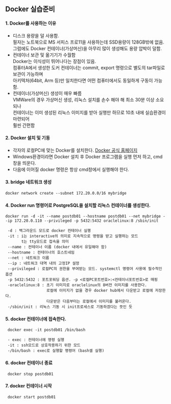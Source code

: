 ## Docker 실습준비

#### 1. Docker를 사용하는 이유
   - 디스크 용량을 덜 사용함.    
     필자는 노트북으로 MS 서피스 프로11을 사용하는데 SSD용량이 128GB밖에 없음.    
      그럼에도 Docker 컨테이너(가상머신)을 아무리 많이 생성해도 용량 압박이 덜함.
   - 컨테이너 보관 및 옮기기가 수월함     
      Docker는 이식성이 뛰어나다는 장점이 있음.     
      컴퓨터A에서 생성한 도커 컨테이너는 commit, export 명령으로 별도의 tar파일로 보관이 가능하며     
      아키텍처(64bit, Arm 등)만 일치한다면 어떤 컴퓨터에서도 동일하게 구동이 가능함.    
   - 컨테이너(가상머신) 생성이 매우 빠름     
      VMWare의 경우 가상머신 생성, 리눅스 설치를 손수 해야 해 최소 30분 이상 소요되나    
      컨테이너는 이미 생성된 리눅스 이미지를 받아 실행만 하므로 10초 내에 실습환경이 마련되어    
      훨씬 간편함

#### 2. Docker 설치 및 기동
   - 각자의 로컬PC에 맞는 Docker를 설치한다. [Docker 공식 홈페이지](https://www.docker.com/products/docker-desktop/)
   - Windows환경이라면 Docker 설치 후 Docker 프로그램을 실행 먼저 하고, cmd 창을 띄운다. 
   - 다음에 이어질 docker 명령은 항상 cmd창에서 실행해야 한다.

#### 3. bridge 네트워크 생성
   ```
   docker network create --subnet 172.20.0.0/16 mybridge
   ```

#### 4. Docker run 명령어로 PostgreSQL을 설치할 리눅스 컨테이너를 생성한다.
   ```
   docker run -d -it --name postdb01 --hostname postdb01 --net mybridge --ip 172.20.0.110 --privileged -p 5432:5432 oraclelinux:8 /sbin/init
```
     -d : 백그라운드 모드로 docker 컨테이너 실행
     -it : i는 interactive의 의미로 지속적으로 명령을 받고 실행하는 모드
           t는 tty모드로 접속을 의미
     --name : 컨테이너 이름 (docker 내에서 유일해야 함)
     --hostname : 컨테이너의 호스트네임
     --net : 네트워크 이름
     --ip : 네트워크 대역 내의 고정IP 설정
     --privileged : 로컬PC의 권한을 부여받는 모드. systemctl 명령어 사용에 필수적인 옵션
     -p 5432:5432 : 포트포워딩 옵션. -p <로컬PC포트번호>:<컨테이너포트번호>로 매핑
     -oraclelinux:8 : 초기 이미지로 oraclelinux의 8버전 이미지를 사용한다.
                      로컬에 이미지가 없을 경우 docker hub에서 다운받고 로컬에 저장한다.
                      다운받은 다음부터는 로컬에서 이미지를 불러온다.
     -/sbin/init : 리눅스 기동 시 init프로세스로 기동하겠다는 뜻인 듯

#### 5. docker 컨테이너에 접속한다.
   ```
    docker exec -it postdb01 /bin/bash
```
     - exec : 컨테이너에 명령 실행
     -it : ssh모드로 상호작용하기 위한 모드
     -/bin/bash : exec로 실행할 명령어 (bash셀 실행)

#### 6. docker 컨테이너 종료
   ```
    docker stop postdb01
   ```

#### 7. docker 컨테이너 시작
   ```
    docker start postdb01
   ```
    
